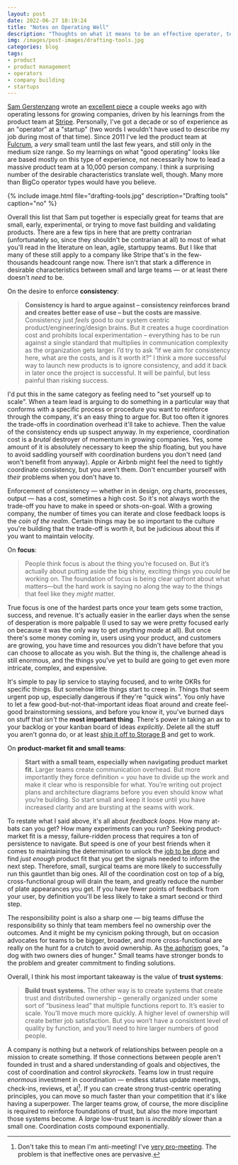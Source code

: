 ```yaml
---
layout: post
date: 2022-06-27 18:19:24
title: "Notes on Operating Well"
description: "Thoughts on what it means to be an effective operator, team leader, and product builder"
img: /images/post-images/drafting-tools.jpg
categories: blog
tags:
- product
- product management
- operators
- company building
- startups
---
```


[Sam Gerstenzang](https://twitter.com/gerstenzang "Sam Gerstenzang on Twitter") wrote an [excellent piece](https://every.to/p/operating-well-what-i-learned-at-stripe "Operating Well: What I Learned at Stripe") a couple weeks ago with operating lessons for growing companies, driven by his learnings from the product team at [Stripe](https://stripe.com/ "Stripe"). Personally, I've got a decade or so of experience as an "operator" at a "startup" (two words I wouldn't have used to describe my job during most of that time). Since 2011 I've led the product team at [Fulcrum](https://www.fulcrumapp.com "Fulcrum"), a *very* small team until the last few years, and still only in the medium size range. So my learnings on what "good operating" looks like are based mostly on this type of experience, not necessarily how to  lead a massive product team at a 10,000 person company. I think a surprising number of the desirable characteristics translate well, though. Many more than BigCo operator types would have you believe.

{% include image.html file="drafting-tools.jpg" description="Drafting tools" caption="no" %}

Overall this list that Sam put together is especially great for teams that are small, early, experimental, or trying to move fast building and validating products. There are a few tips in here that are pretty contrarian (unfortunately so, since they shouldn't be contrarian at all) to most of what you'll read in the literature on lean, agile, startuppy teams. But I like that many of these still apply to a company like Stripe that's in the few-thousands headcount range now. There isn't that stark a difference in desirable characteristics between small and large teams — or at least there doesn't *need* to be.  

On the desire to enforce **consistency**:  

> **Consistency is hard to argue against – consistency reinforces brand and creates better ease of use – but the costs are massive**. Consistency just *feels* good to our system centric product/engineering/design brains. But it creates a huge coordination cost and prohibits local experimentation – everything has to be run against a single standard that multiplies in communication complexity as the organization gets larger. I’d try to ask “if we aim for consistency here, what are the costs, and is it worth it?” I think a more successful way to launch new products is to ignore consistency, and add it back in later once the project is successful. It will be painful, but less painful than risking success.

I'd put this in the same category as feeling need to "set yourself up to scale". When a team lead is arguing to do something in a particular way that conforms with a specific process or procedure you want to reinforce through the company, it's an easy thing to argue for. But too often it ignores the trade-offs in coordination overhead it'll take to achieve. Then the value of the consistency ends up suspect anyway. In my experience, coordination cost is a *brutal* destroyer of momentum in growing companies. Yes, some amount of it is absolutely necessary to keep the ship floating, but you have to avoid saddling yourself with coordination burdens you don't need (and won't benefit from anyway). Apple or Airbnb might feel the need to tightly coordinate consistency, but you aren't them. Don't encumber yourself with *their* problems when you don't have to.  

Enforcement of consistency — whether in in design, org charts, processes, output — has a cost, sometimes a high cost. So it's not always worth the trade-off you have to make in speed or shots-on-goal. With a growing company, the number of times you can iterate and close feedback loops is the *coin of the realm*. Certain things may be so important to the culture you're building that the trade-off is worth it, but be judicious about this if you want to maintain velocity.  

On **focus**:  
 
> People think focus is about the thing you’re focused on. But it’s actually about putting aside the big shiny, exciting things you *could* be working on. The foundation of focus is being clear upfront about what matters—but the hard work is saying no along the way to the things that feel like they *might* matter. 

True focus is one of the hardest parts once your team gets some traction, success, and revenue. It's actually easier in the earlier days when the sense of desperation is more palpable (I used to say we were pretty focused early on because it was the only way to get *anything made* at all). But once there's some money coming in, users using your product, and customers are growing, you have time and resources you didn't have before that you can choose to allocate as you wish. But the thing is, the challenge ahead is still enormous, and the things you've yet to build are going to get even more intricate, complex, and expensive.  

It's simple to pay lip service to staying focused, and to write OKRs for specific things. But somehow little things start to creep in. Things that seem urgent pop up, especially dangerous if they're "quick wins". You only have to let a few good-but-not-that-important ideas float around and create feel-good brainstorming sessions, and before you know it, you've burned days on stuff that *isn't* the **most important thing**. There's power in taking an ax to your backlog or your kanban board of ideas *explicitly*. Delete all the stuff you aren't gonna do, or at least [ship it off to Storage B](https://www.youtube.com/watch?v=Vsayg_S4pJg "I think we're gonna send you down to Storage B") and get to work.  

On **product-market fit and small teams**:  

> **Start with a small team, especially when navigating product market fit.** Larger teams create communication overhead. But more importantly they force definition = you have to divide up the work and make it clear who is responsible for what. You’re writing out project plans and architecture diagrams before you even should know what you’re building. So start small and keep it loose until you have increased clarity and are bursting at the seams with work.

To restate what I said above, it's all about *feedback loops*. How many at-bats can you get? How many experiments can you run? Seeking product-market fit is a messy, failure-ridden process that requires a ton of persistence to navigate. But speed is one of your best friends when it comes to maintaining the determination to unlock the [job to be done](https://resextensa.substack.com/p/jobs-theory-thinking-in-demand-and "Jobs Theory: Thinking in Demand and Supply") and find *just enough* product fit that you get the signals needed to inform the next step. Therefore, small, surgical teams are more likely to successfully run this gauntlet than big ones. All of the coordination cost on top of a big, cross-functional group will drain the team, and greatly reduce the number of plate appearances you get. If you have fewer points of feedback from your user, by definition you'll be less likely to take a smart second or third step.  

The responsibility point is also a sharp one — big teams diffuse the responsibility so thinly that team members feel no ownership over the outcomes. And it might be my cynicism poking through, but on occasion advocates for teams to be bigger, broader, and more cross-functional are really on the hunt for a crutch to avoid ownership. As [the aphorism](https://twitter.com/jrichlive/status/1258458354055168000 "A dog with two owners") goes, "a dog with two owners dies of hunger." Small teams have stronger bonds to the problem and greater commitment to finding solutions.  

Overall, I think his most important takeaway is the value of **trust systems**:  

> **Build trust systems.** The other way is to create systems that create trust and distributed ownership – generally organized under some sort of “business lead” that multiple functions report to. It’s easier to scale. You’ll move much more quickly. A higher level of ownership will create better job satisfaction. But you won’t have a consistent level of quality by function, and you’ll need to hire larger numbers of good people.

A company is nothing but a network of relationships between people on a mission to create something. If those connections between people aren't founded in trust and a shared understanding of goals and objectives, the cost of coordination and control *skyrockets*. Teams low in trust require *enormous* investment in coordination — endless status update meetings, check-ins, reviews, et al[^meetings]. If you can create strong trust-centric operating principles, you can move so much faster than your competition that it's like having a superpower. The larger teams grow, of course, the more discipline is required to reinforce foundations of trust, but also the more important those systems become. A *large* low-trust team is *incredibly* slower than a small one. Coordination costs compound exponentially.  

[^meetings]: Don't take this to mean I'm anti-meeting! I've [very pro-meeting](/post/andy-grove-on-meetings/ "Andy Grove on Meetings"). The problem is that ineffective ones are pervasive.
